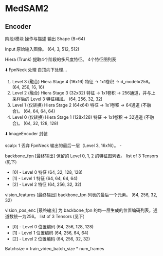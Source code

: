 # MedSAM2

## Encoder

阶段/模块	操作与描述	输出 Shape (B=64)

Input	原始输入图像。	(64, 3, 512, 512)

Hiera (Trunk)	提取4个阶段的多尺度特征。	4个特征图列表

⬇️ FpnNeck 处理	自顶向下处理...	
1. Level 3 (融合)	Hiera Stage 4 (16x16) 特征 -> 1x1卷积 -> d_model=256。	(64, 256, 16, 16)
2. Level 2 (融合)	Hiera Stage 3 (32x32) 特征 -> 1x1卷积 -> 256通道，并与上采样后的 Level 3 特征相加。	(64, 256, 32, 32)
3. Level 1 (仅转换)	Hiera Stage 2 (64x64) 特征 -> 1x1卷积 -> 64通道 (不融合)。	(64, 64, 64, 64)
4. Level 0 (仅转换)	Hiera Stage 1 (128x128) 特征 -> 1x1卷积 -> 32通道 (不融合)。	(64, 32, 128, 128)

⬇️ ImageEncoder 封装		

scalp: 1	丢弃 FpnNeck 输出的最后一层（Level 3, 16x16）。	-

backbone_fpn	[最终输出] 保留的 Level 0, 1, 2 的特征图列表。	list of 3 Tensors (见下)
- [0] - Level 0 特征	(64, 32, 128, 128)
- [1] - Level 1 特征	(64, 64, 64, 64)
- [2] - Level 2 特征	(64, 256, 32, 32)

vision_features	[最终输出] backbone_fpn 列表的最后一个元素。	(64, 256, 32, 32)

vision_pos_enc	[最终输出] 为 backbone_fpn 的每一层生成的位置编码列表，通道数统一为256。	list of 3 Tensors (见下)
- [0] - Level 0 位置编码	(64, 256, 128, 128)
- [1] - Level 1 位置编码	(64, 256, 64, 64)
- [2] - Level 2 位置编码	(64, 256, 32, 32)


Batchsize = train_video_batch_size * num_frames

